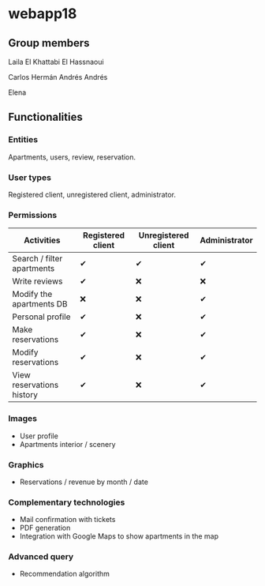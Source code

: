 # webapp18

## Group members

Laila El Khattabi El Hassnaoui

Carlos Hermán Andrés Andrés

Elena 

## Functionalities

### Entities

Apartments, users, review, reservation.

### User types

Registered client, unregistered client, administrator.

### Permissions

| Activities | Registered client | Unregistered client | Administrator |
|--------------|--------------|--------------| --------------|
| Search / filter apartments | ✔      | ✔       | ✔       |
| Write reviews       | ✔  | ❌   | ❌  |
| Modify the apartments DB       | ❌  | ❌   | ✔  |
| Personal profile       | ✔  | ❌   | ✔  |
| Make reservations      |  ✔ | ❌   | ✔  |
| Modify reservations       | ✔  | ❌  | ✔  |
| View reservations history       | ✔  | ❌  | ✔  |

### Images

- User profile
- Apartments interior / scenery

### Graphics

- Reservations / revenue by month / date

### Complementary technologies
- Mail confirmation with tickets
- PDF generation
- Integration with Google Maps to show apartments in the map

### Advanced query
- Recommendation algorithm


